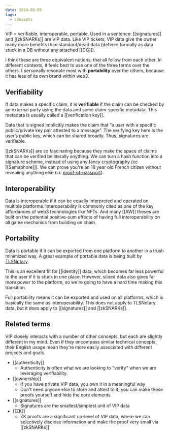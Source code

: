 ```yaml
---
date: 2024-05-09
tags:
  - concepts
---
```

VIP = verifiable, interoperable, portable. Used in a sentence: [[signatures]] and [[zkSNARKs]] are VIP data. Like VIP tickets, VIP data give the owner many more benefits than standard/dead data (defined formally as data stuck in a DB without any attached [[CG]]).

I think these are three equivalent notions, that all follow from each other. In different contexts, it feels best to use one of the three terms over the others. I personally resonate most with **portability** over the others, because it has less of its own brand within web3.

## Verifiability
If data makes a specific claim, it is **verifiable** if the claim can be checked by an external party using the data and some claim-specific metadata. This metadata is usually called a [[verification key]].

Data that is signed implicitly makes the claim that “a user with a specific public/private key pair attested to a message”. The verifying key here is the user’s public key, which can be shared broadly. Thus, signatures are verifiable.

[[zkSNARKs]] are so fascinating because they make the space of claims that can be verified be literally anything. We can turn a hash function into a signature scheme, instead of using any fancy cryptography (cc [[Semaphore]]). We can prove you're an 18 year old French citizen without revealing anything else (cc [proof-of-passport](https://github.com/zk-passport/proof-of-passport)).

## Interoperability
Data is interoperable if it can be equally interpreted and operated on multiple platforms. Interoperability is commonly cited as one of the key affordances of web3 technologies like NFTs. And many [[AW]] theses are built on the potential positive-sum effects of having full interoperability on all game mechanics from building on chain. 

## Portability
Data is portable if it can be exported from one platform to another in a trust-minimized way. A great example of portable data is being built by [TLSNotary](https://tlsnotary.org).

This is an excellent fit for [[identity]] data, which becomes far less powerful to the user if it is stuck in one place. However, siloed data also gives far more power to the platform, so we're going to have a hard time making this transition. 

Full portability means it can be exported and used on all platforms, which is basically the same as interoperability. This does not apply to TLSNotary data, but it does apply to [[signatures]] and [[zkSNARKs]].

## Related terms
VIP closely interacts with a number of other concepts, but each are slightly different in my mind. Even if they encompass similar technical concepts, their English usage mean they're more easily associated with different projects and goals.

- [[authenticity]]
	- Authenticity is often what we are looking to "verify" when we are leveraging verifiability. 
- [[ownership]]
	- If you have private VIP data, you own it in a meaningful way
	- Don't need anyone else to store and attest to it; you can make those proofs yourself and hide the core elements
- [[signatures]]
	- Signatures are the smallest/simplest unit of VIP data
- [[ZK]]
	- ZK proofs are a significant up-level of VIP data, where we can selectively disclose information and make the proof very small via [[zkSNARKs]]
